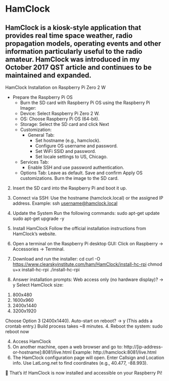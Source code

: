 # HamClock

## 	HamClock is a kiosk-style application that provides real time space weather, radio propagation models, operating events and other information particularly useful to the radio amateur. HamClock was introduced in my October 2017 QST article and continues to be maintained and expanded.


HamClock Installation on Raspberry Pi Zero 2 W
- Prepare the Raspberry Pi OS
  -  Burn the SD card with Raspberry Pi OS using the Raspberry Pi Imager:
    - Device: Select Raspberry Pi Zero 2 W.
    - OS: Choose Raspberry Pi OS (64-bit).
    - Storage: Select the SD card and click Next
    - Customization:
      - General Tab:
        - Set hostname (e.g., hamclock).
        - Configure OS username and password.
        - Set WiFi SSID and password.
        - Set locale settings to US, Chicago.
    - Services Tab:
        - Enable SSH and use password authentication.
    - Options Tab: Leave as default.
Save and confirm Apply OS customizations.
Burn the image to the SD card.
2. Insert the SD card into the Raspberry Pi and boot it up.
3. Connect via SSH:
Use the hostname (hamclock.local) or the assigned IP address.
Example:
ssh username@hamclock.local

2. Update the System
Run the following commands:
sudo apt-get update
sudo apt-get upgrade -y

3. Install HamClock
Follow the official installation instructions from HamClock’s website.
1. Open a terminal on the Raspberry Pi desktop GUI:
Click on Raspberry → Accessories → Terminal.
2. Download and run the installer:
cd
curl -O https://www.clearskyinstitute.com/ham/HamClock/install-hc-rpi
chmod u+x install-hc-rpi
./install-hc-rpi
3. Answer installation prompts:
Web access only (no hardware display)? → y
Select HamClock size:
1) 800x480
2) 1600x960
3) 2400x1440
4) 3200x1920

Choose Option 3 (2400x1440).
Auto-start on reboot? → y
(This adds a crontab entry.)
Build process takes ~8 minutes.
4. Reboot the system:
sudo reboot now

4. Access HamClock
1. On another machine, open a web browser and go to:
http://[ip-address-or-hostname]:8081/live.html
Example:
http://hamclock:8081/live.html
2. The HamClock configuration page will open.
Enter Callsign and Location info.
Use LatLong.net to find coordinates (e.g., 40.477, -88.993).

🎉 That’s it! HamClock is now installed and accessible on your Raspberry Pi!

